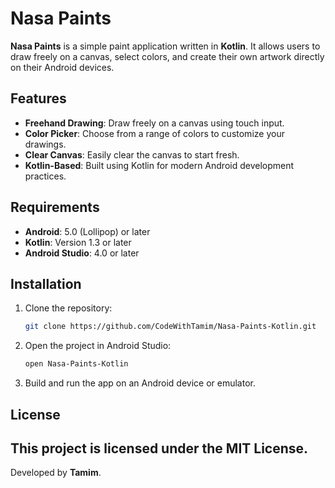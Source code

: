 
# Nasa Paints

**Nasa Paints** is a simple paint application written in **Kotlin**. It allows users to draw freely on a canvas, select colors, and create their own artwork directly on their Android devices.

## Features

- **Freehand Drawing**: Draw freely on a canvas using touch input.
- **Color Picker**: Choose from a range of colors to customize your drawings.
- **Clear Canvas**: Easily clear the canvas to start fresh.
- **Kotlin-Based**: Built using Kotlin for modern Android development practices.

## Requirements

- **Android**: 5.0 (Lollipop) or later
- **Kotlin**: Version 1.3 or later
- **Android Studio**: 4.0 or later

## Installation

1. Clone the repository:
    ```bash
    git clone https://github.com/CodeWithTamim/Nasa-Paints-Kotlin.git
    ```

2. Open the project in Android Studio:
    ```bash
    open Nasa-Paints-Kotlin
    ```

3. Build and run the app on an Android device or emulator.

## License

This project is licensed under the MIT License. 
---

Developed by **Tamim**.
